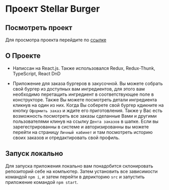 # Проект Stellar Burger

## Посмотреть проект
Для просмотра проекта перейдите по [ссылке]()

## О Проекте

* Написсан на React.js. Также использовался Redux, Redux-Thunk, TypeScript, React DnD

* Приложение для заказа бургеров в закусочной. Вы можете собрать свой бургер из доступных вам ингредиентов, для этого вам необходимо перетащить ингредиент в соответствующее поле в конструкторе. Также Вы можете посмотреть детали ингредиента кликнув на один из них. Когда Вы соберете свой бургер кдикните на кнопку `Оформить заказ` и ждите его приготовления. Также у Вас есть возможность посмотреть все заказы сделанные Вами и другими пользователями клинув на ссылку `Дента заказов` в шапке. Если вы зарегестрированны в системе и авторизированны вы можете перейти на страницу `Личный кабинет` и там посмотреть историю своих заказов  и отредактировать свой профиль.

## Запуск локально

Для запуска приложения локально вам понадобится  склонировать репозиторий себе на компьютер. Затем установить все зависимости командой `npm i`, и затем перейти в дерикторию `src` и запустить приложение командой `npm start`.


